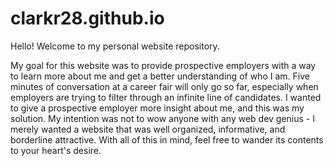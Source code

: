 # clarkr28.github.io

Hello!  Welcome to my personal website repository.

My goal for this website was to provide prospective employers with a way to learn
more about me and get a better understanding of who I am.  Five minutes of conversation
at a career fair will only go so far, especially when employers are trying to filter
through an infinite line of candidates.  I wanted to give a prospective employer more
insight about me, and this was my solution.  My intention was
not to wow anyone with any web dev genius - I merely wanted a website that was well
organized, informative, and borderline attractive.   With all of this in mind,
feel free to wander its contents to your heart's desire.  
